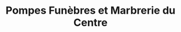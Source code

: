 ---
title: "Pompes Funèbres et Marbrerie du Centre"
url: /nice/pompes-funebres-et-marbrerie-du-centre/
shop: directeurs de funérailles
---